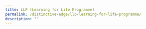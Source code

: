 ```yaml
---
title: LLP (Learning for Life Programme)
permalink: /distinctive-edge/llp-learning-for-life-programme/
description: ""
---
```

